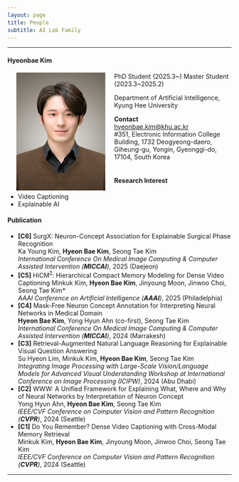 ```yaml
---
layout: page
title: People 
subtitle: AI Lab Family
---
```


<hr>

#### Hyeonbae Kim
  
<img src="https://raw.githubusercontent.com/ailabkhu/ailabkhu.github.io/master/img/HyeonbaeKim.jpg" width="200" height="265" align="left" hspace="20" />
PhD Student (2025.3~)
Master Student (2023.3~2025.2)      

Department of Artificial Intelligence, Kyung Hee University         
            

**Contact**  
hyeonbae.kim@khu.ac.kr                                                          
#351, Electronic Information College Building, 1732 Deogyeong-daero, Giheung-gu, Yongin, Gyeonggi-do, 17104, South Korea  
<br>

#### Research Interest
* Video Captioning
* Explainable AI

#### Publication
- **[C6]** SurgX: Neuron-Concept Association for Explainable Surgical Phase Recognition                                                                                                                 
Ka Young Kim, **Hyeon Bae Kim**, Seong Tae Kim         
_International Conference On Medical Image Computing & Computer Assisted Intervention (**MICCAI**)_, 2025 (Daejeon)
- **[C5]** HiCM<sup>2</sup>: Hierarchical Compact Memory Modeling for Dense Video Captioning
  Minkuk Kim, **Hyeon Bae Kim**, Jinyoung Moon, Jinwoo Choi, Seong Tae Kim*           
_AAAI Conference on Artificial Intelligence (**AAAI**)_, 2025 (Philadelphia)
- **[C4]** Mask-Free Neuron Concept Annotation for Interpreting Neural Networks in Medical Domain                                           
**Hyeon Bae Kim**, Yong Hyun Ahn (co-first), Seong Tae Kim            
_International Conference On Medical Image Computing & Computer Assisted Intervention (**MICCAI**)_, 2024 (Marrakesh)
- **[C3]** Retrieval-Augmented Natural Language Reasoning for Explainable Visual Question Answering                            
Su Hyeon Lim, Minkuk Kim, **Hyeon Bae Kim**, Seong Tae Kim           
_Integrating Image Processing with Large-Scale Vision/Language Models for Advanced Visual Understanding Workshop at International Conference on Image Processing (ICIPW)_, 2024 (Abu Dhabi)
- **[C2]** WWW: A Unified Framework for Explaining What, Where and Why of Neural Networks by Interpretation of Neuron Concept                                      
Yong Hyun Ahn, **Hyeon Bae Kim**, Seong Tae Kim            
_IEEE/CVF Conference on Computer Vision and Pattern Recognition (**CVPR**)_, 2024 (Seattle)
- **[C1]** Do You Remember? Dense Video Captioning with Cross-Modal Memory Retrieval                                      
Minkuk Kim, **Hyeon Bae Kim**, Jinyoung Moon, Jinwoo Choi, Seong Tae Kim         
_IEEE/CVF Conference on Computer Vision and Pattern Recognition (**CVPR**)_, 2024 (Seattle)

<hr>
